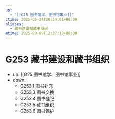 ```yaml
---
up:
  - "[[G25 图书馆学、图书馆事业]]"
ctime: 2025-05-24T20:54:01+08:00
aliases:
  - 藏书建设和藏书组织
mtime: 2025-09-09T12:37:18+08:00
---
```


# G253 藏书建设和藏书组织

- up: [[G25 图书馆学、图书馆事业]]
- down:	
	- G253.1 图书补充
	- G253.3 图书交换
	- G253.4 图书登记
	- G253.5 藏书组织
	- G253.6 图书保护
	
